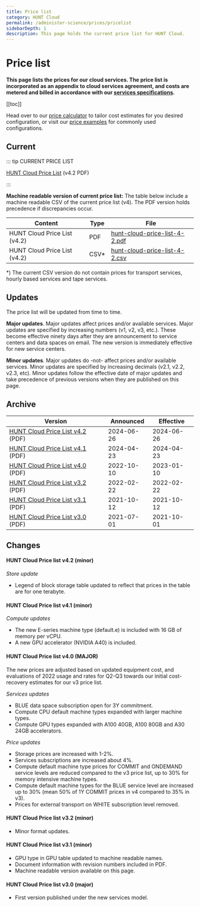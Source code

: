 ```yaml
---
title: Price list
category: HUNT Cloud
permalink: /administer-science/prices/pricelist
sidebarDepth: 1
description: This page holds the current price list for HUNT Cloud.
---
```


# Price list

**This page lists the prices for our cloud services. The price list is incorporated as an appendix to cloud services agreement, and costs are metered and billed in accordance with our [services specifications](/administer-science/services/specifications).**

[[toc]]

Head over to our [price calculator](/administer-science/prices/calculator) to tailor cost estimates for you desired configuration, or visit our [price examples](/administer-science/prices/examples/) for commonly used configurations.


## Current 

::: tip CURRENT PRICE LIST

[HUNT Cloud Price List](https://assets.hdc.ntnu.no/assets/prices/hunt-cloud-price-list-4-2.pdf) (v4.2 PDF)

:::

**Machine readable version of current price list:** The table below include a machine readable CSV of the current price list (v4). The PDF version holds precedence if discrepancies occur.

| **Content** | **Type** | **File** |
| ---- | ---- | ---- |
| HUNT Cloud Price List (v4.2) | PDF | [hunt-cloud-price-list-4-2.pdf](https://assets.hdc.ntnu.no/assets/prices/hunt-cloud-price-list-4-2.pdf) |
| HUNT Cloud Price List (v4.2) | CSV* | [hunt-cloud-price-list-4-2.csv](https://assets.hdc.ntnu.no/assets/prices/v4/hunt-cloud-price-list-4-2.csv) |

*) The current CSV version do not contain prices for transport services, hourly based services and tape services.

## Updates

The price list will be updated from time to time. 

**Major updates**. Major updates affect prices and/or available services. Major updates are specified by increasing numbers (v1, v2, v3, etc.). These become effective ninety days after they are announcement to service centers and data spaces on email. The new version is immediately effective for new service centers. 

**Minor updates**. Major updates do -not- affect prices and/or available services. Minor updates are specified by increasing decimals (v2.1, v2.2, v2.3, etc). Minor updates follow the effective date of major updates and take precedence of previous versions when they are published on this page.


## Archive

| **Version** | **Announced** | **Effective** |
| - | - | - |
| [HUNT Cloud Price List v4.2](https://assets.hdc.ntnu.no/assets/prices/hunt-cloud-price-list-4-2.pdf) (PDF) | 2024-06-26 | 2024-06-26 |
| [HUNT Cloud Price List v4.1](https://assets.hdc.ntnu.no/assets/prices/hunt-cloud-price-list-4-1.pdf) (PDF) | 2024-04-23 | 2024-04-23 |
| [HUNT Cloud Price List v4.0](https://assets.hdc.ntnu.no/assets/prices/hunt-cloud-price-list-4-0.pdf) (PDF) | 2022-10-10 | 2023-01-10 |
| [HUNT Cloud Price List v3.2](https://assets.hdc.ntnu.no/assets/prices/hunt-cloud-price-list-3-2.pdf) (PDF) | 2022-02-22 | 2022-02-22 |
| [HUNT Cloud Price List v3.1](https://assets.hdc.ntnu.no/assets/prices/hunt-cloud-price-list-3-1.pdf) (PDF) | 2021-10-12 | 2021-10-12 |
| [HUNT Cloud Price List v3.0](https://assets.hdc.ntnu.no/assets/prices/hunt-cloud-price-list-3-0.pdf) (PDF) | 2021-07-01 | 2021-10-01 |

## Changes

#### HUNT Cloud Price list v4.2 (minor) 

*Store update*

* Legend of block storage table updated to reflect that prices in the table are for one terabyte.

#### HUNT Cloud Price list v4.1 (minor) 

*Compute updates*

* The new E-series machine type (default.e) is included with 16 GB of memory per vCPU.
* A new GPU accelerator (NVIDIA A40) is included.

#### HUNT Cloud Price list v4.0 (MAJOR)

The new prices are adjusted based on updated equipment cost, and evaluations of 2022 usage and rates for Q2-Q3 towards our initial cost-recovery estimates for our v3 price list. 

*Services updates*

* BLUE data space subscription open for 3Y commitment. 
* Compute CPU default machine types expanded with larger machine types.
* Compute GPU types expanded with A100 40GB, A100 80GB and A30 24GB accelerators.

*Price updates*

* Storage prices are increased with 1-2%.
* Services subscriptions are increased about 4%.
* Compute default machine type prices for COMMIT and ONDEMAND service levels are reduced compared to the v3 price list, up to 30% for memory intensive machine types.
* Compute default machine types for the BLUE service level are increased up to 30% (mean 50% of 1Y COMMIT prices in v4 compared to 35% in v3). 
* Prices for external transport on WHITE subscription level removed.

#### HUNT Cloud Price list v3.2 (minor)

- Minor format updates.

#### HUNT Cloud Price list v3.1 (minor)

- GPU type in GPU table updated to machine readable names.
- Document information with revision numbers included in PDF.
- Machine readable version available on this page.

#### HUNT Cloud Price list v3.0 (major)

- First version published under the new services model.


